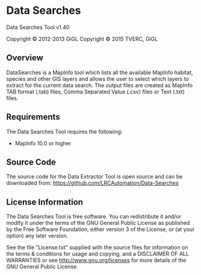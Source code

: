 Data Searches
=============

Data Searches Tool v1.40

Copyright © 2012-2013 GiGL
Copyright © 2015 TVERC, GiGL

Overview
--------
DataSearches is a MapInfo tool which lists all the available MapInfo habitat, species and other GIS layers and allows the user to select which layers to extract for the current data search. The output files are created as MapInfo TAB format (.tab) files, Comma Separated Value (.csv) files or Text (.txt) files.

Requirements
------------
The Data Searches Tool requires the following:

 - MapInfo 10.0 or higher

Source Code
-----------
The source code for the Data Extractor Tool is open source and can be downloaded from:
<https://github.com/LRCAutomation/Data-Searches>

License Information
-------------------
The Data Searches Tool is free software. You can redistribute it and/or modify it
under the terms of the GNU General Public License as published by the Free
Software Foundation, either version 3 of the License, or (at your option) any
later version.

See the file "License.txt" supplied with the source files for information on the
terms & conditions for usage and copying, and a DISCLAIMER OF ALL WARRANTIES
or see <http://www.gnu.org/licenses> for more details of the GNU General Public
License.
